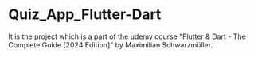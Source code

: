 # Quiz_App_Flutter-Dart
It is the project which is a part of the udemy course "Flutter &amp; Dart - The Complete Guide [2024 Edition]" by Maximilian Schwarzmüller.
